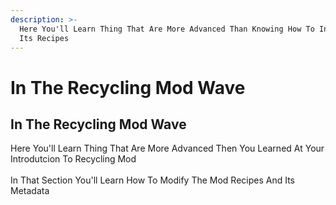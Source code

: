 ```yaml
---
description: >-
  Here You'll Learn Thing That Are More Advanced Than Knowing How To Install Or
  Its Recipes
---
```


# In The Recycling Mod Wave

## In The Recycling Mod Wave

Here You'll Learn Thing That Are More Advanced Then You Learned At Your Introdutcion To Recycling Mod\
\
In That Section You'll Learn How To Modify The Mod Recipes And Its Metadata
